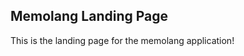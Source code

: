 Memolang Landing Page
-----------------------------
This is the landing page for the memolang application!
